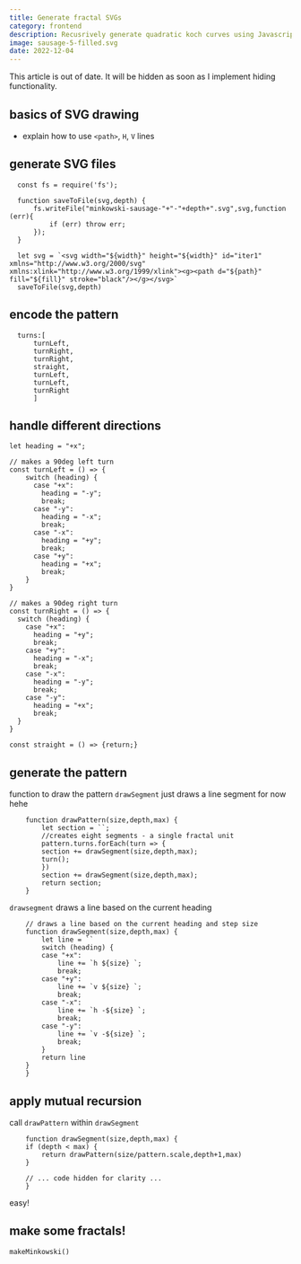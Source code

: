 ```yaml
---
title: Generate fractal SVGs
category: frontend
description: Recusrively generate quadratic koch curves using Javascript
image: sausage-5-filled.svg
date: 2022-12-04
---
```


This article is out of date. It will be hidden as soon as I implement hiding functionality.

## basics of SVG drawing

- explain how to use `<path>`, `H`, `V` lines

## generate SVG files

```
  const fs = require('fs');

  function saveToFile(svg,depth) {
      fs.writeFile("minkowski-sausage-"+"-"+depth+".svg",svg,function (err){
          if (err) throw err;
      });
  }
```

```
  let svg = `<svg width="${width}" height="${width}" id="iter1" xmlns="http://www.w3.org/2000/svg" xmlns:xlink="http://www.w3.org/1999/xlink"><g><path d="${path}" fill="${fill}" stroke="black"/></g></svg>`
  saveToFile(svg,depth)
```

## encode the pattern

```
  turns:[
      turnLeft,
      turnRight,
      turnRight,
      straight,
      turnLeft,
      turnLeft,
      turnRight
      ]
```

## handle different directions

```
let heading = "+x";

// makes a 90deg left turn
const turnLeft = () => {
    switch (heading) {
      case "+x":
        heading = "-y";
        break;
      case "-y":
        heading = "-x";
        break;
      case "-x":
        heading = "+y";
        break;
      case "+y":
        heading = "+x";
        break;
    }
}

// makes a 90deg right turn
const turnRight = () => {
  switch (heading) {
    case "+x":
      heading = "+y";
      break;
    case "+y":
      heading = "-x";
      break;
    case "-x":
      heading = "-y";
      break;
    case "-y":
      heading = "+x";
      break;
  }
}

const straight = () => {return;}

```

## generate the pattern

function to draw the pattern
`drawSegment` just draws a line segment for now hehe

```
    function drawPattern(size,depth,max) {
        let section = ``;
        //creates eight segments - a single fractal unit
        pattern.turns.forEach(turn => {
        section += drawSegment(size,depth,max);
        turn();
        })
        section += drawSegment(size,depth,max);
        return section;
    }
```

`drawsegment` draws a line based on the current heading

```
    // draws a line based on the current heading and step size
    function drawSegment(size,depth,max) {
        let line = ``
        switch (heading) {
        case "+x":
            line += `h ${size} `;
            break;
        case "+y":
            line += `v ${size} `;
            break;
        case "-x":
            line += `h -${size} `;
            break;
        case "-y":
            line += `v -${size} `;
            break;
        }
        return line
    } 
    }
```

## apply mutual recursion

call `drawPattern` within `drawSegment`

```
    function drawSegment(size,depth,max) {
    if (depth < max) {
        return drawPattern(size/pattern.scale,depth+1,max)
    }

    // ... code hidden for clarity ...
    }
```

easy!

## make some fractals!

```
makeMinkowski()

```